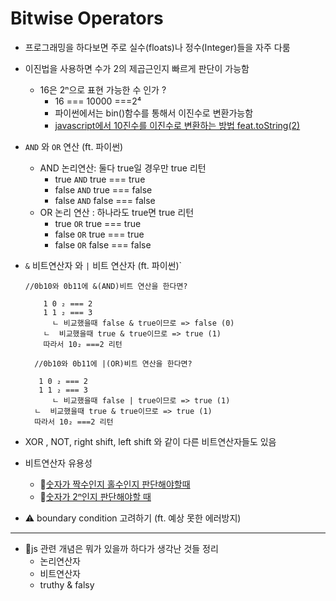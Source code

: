 # Bitwise Operators

- 프로그래밍을 하다보면 주로 실수(floats)나 정수(Integer)들을 자주 다룸

- 이진법을 사용하면 수가 2의 제곱근인지 빠르게 판단이 가능함

  - 16은 2ⁿ으로 표현 가능한 수 인가 ?
    - 16 === 10000 ===2⁴
    - 파이썬에서는 bin()함수를 통해서 이진수로 변환가능함
    - [javascript에서 10진수를 이진수로 변환하는 방법 feat.toString(2)](https://github.com/Pyotato/data_structure_algorithms_study/blob/master/6_Math/2_Bitwise_Operators/_toBinary.js)

- `AND` 와 `OR` 연산 (ft. 파이썬)
  - AND 논리연산: 둘다 true일 경우만 true 리턴
    - true `AND` true === true
    - false `AND` true === false
    - false `AND` false === false
  - OR 논리 연산 : 하나라도 true면 true 리턴
    - true `OR` true === true
    - false `OR` true === true
    - false `OR` false === false
- `&` 비트연산자 와 `|` 비트 연산자 (ft. 파이썬)`

  ```
  //0b10와 0b11에 &(AND)비트 연산을 한다면?

      1 0 ₂ === 2
      1 1 ₂ === 3
        ㄴ 비교했을때 false & true이므로 => false (0)
      ㄴ  비교했을때 true & true이므로 => true (1)
      따라서 10₂ ===2 리턴

    //0b10와 0b11에 |(OR)비트 연산을 한다면?

     1 0 ₂ === 2
     1 1 ₂ === 3
        ㄴ 비교했을때 false | true이므로 => true (1)
    ㄴ  비교했을때 true & true이므로 => true (1)
    따라서 10₂ ===2 리턴

  ```

- XOR , NOT, right shift, left shift 와 같이 다른 비트연산자들도 있음

- 비트연산자 유용성

  - 🥰[숫자가 짝수인지 홀수인지 판단해야할때](https://github.com/Pyotato/data_structure_algorithms_study/blob/master/6_Math/2_Bitwise_Operators/_isOddOrEven.js)
  - 🥰[숫자가 2ⁿ인지 판단해야할 때](https://github.com/Pyotato/data_structure_algorithms_study/blob/master/6_Math/2_Bitwise_Operators/_isPowerOf2.js)

- ⚠️ boundary condition 고려하기 (ft. 예상 못한 에러방지)

---

- 🤔js 관련 개념은 뭐가 있을까 하다가 생각난 것들 정리
  - 논리연산자
  - 비트연산자
  - truthy & falsy
